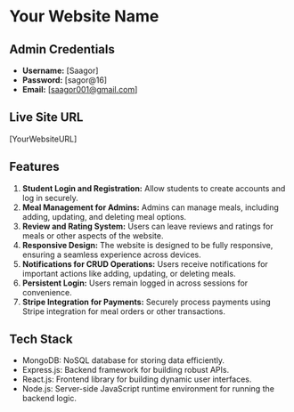 # Your Website Name

## Admin Credentials
- **Username:** [Saagor]
- **Password:** [sagor@16]
- **Email:** [saagor001@gmail.com]

## Live Site URL
[YourWebsiteURL]

## Features

1. **Student Login and Registration:** Allow students to create accounts and log in securely.
2. **Meal Management for Admins:** Admins can manage meals, including adding, updating, and deleting meal options.
3. **Review and Rating System:** Users can leave reviews and ratings for meals or other aspects of the website.
4. **Responsive Design:** The website is designed to be fully responsive, ensuring a seamless experience across devices.
5. **Notifications for CRUD Operations:** Users receive notifications for important actions like adding, updating, or deleting meals.
6. **Persistent Login:** Users remain logged in across sessions for convenience.
7. **Stripe Integration for Payments:** Securely process payments using Stripe integration for meal orders or other transactions.

## Tech Stack

- MongoDB: NoSQL database for storing data efficiently.
- Express.js: Backend framework for building robust APIs.
- React.js: Frontend library for building dynamic user interfaces.
- Node.js: Server-side JavaScript runtime environment for running the backend logic.
